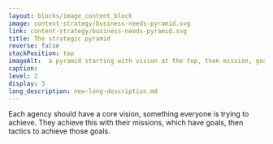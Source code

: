 ```yaml
---
layout: blocks/image_content_block
image: content-strategy/business-needs-pyramid.svg
link: content-strategy/business-needs-pyramid.svg
title: The strategic pyramid
reverse: false
stackPosition: top
imageAlt:  a pyramid starting with vision at the top, then mission, goals, strategies, tactics and objectives following. 
caption: 
level: 2
display: 3
long_description: new-long-description.md
---
```


Each agency should have a core vision, something everyone is trying to achieve. They achieve this with their missions, which have goals, then tactics to achieve those goals.
